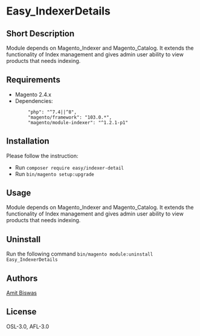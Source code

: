 # Easy_IndexerDetails

## Short Description
Module depends on Magento_Indexer and Magento_Catalog.
It extends the functionality of Index management and gives admin user ability to view products that needs indexing.

## Requirements
- Magento 2.4.x
- Dependencies:
```
        "php": "^7.4||^8",
        "magento/framework": "103.0.*",
        "magento/module-indexer": "^1.2.1-p1"
```

## Installation
Please follow the instruction:

- Run `composer require easy/indexer-detail`
- Run `bin/magento setup:upgrade`

## Usage
Module depends on Magento_Indexer and Magento_Catalog.
It extends the functionality of Index management and gives admin user ability to view products that needs indexing.

## Uninstall
Run the following command `bin/magento module:uninstall Easy_IndexerDetails`

## Authors
[Amit Biswas](amit.biswas.webdev@gmail.com)

## License
OSL-3.0, AFL-3.0
